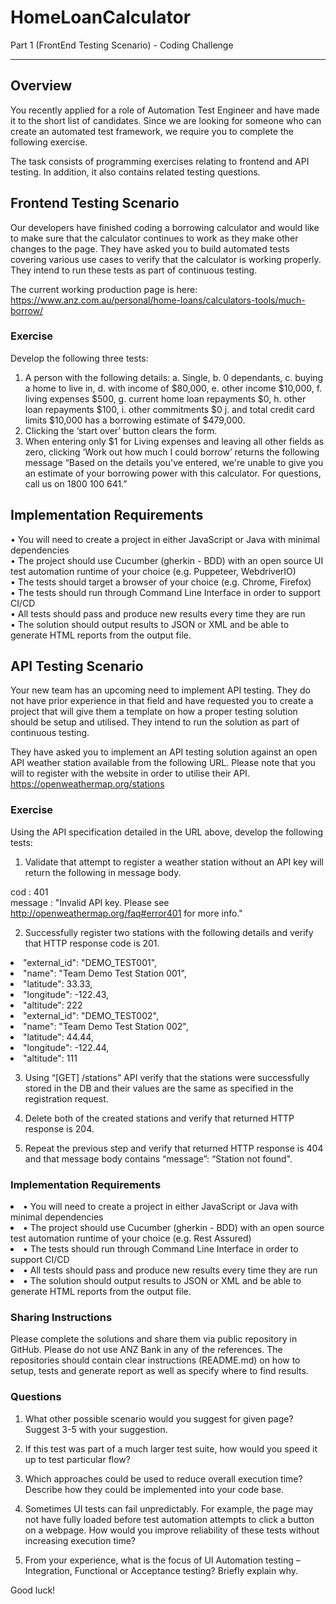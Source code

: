 # HomeLoanCalculator
Part 1 (FrontEnd Testing Scenario) - Coding Challenge 

<hr />
<h2>Overview</h2>

You recently applied for a role of Automation Test Engineer and have made it to the short list of candidates. Since we are looking for someone who can create an automated test framework, we require you to complete the following exercise.

The task consists of programming exercises relating to frontend and API testing. In addition, it also contains related testing questions.

<h2>Frontend Testing Scenario</h2>

Our developers have finished coding a borrowing calculator and would like to make sure that the calculator continues to work as they make other changes to the page. They have asked you to build automated tests covering various use cases to verify that the calculator is working properly. They intend to run these tests as part of continuous testing.

The current working production page is here: https://www.anz.com.au/personal/home-loans/calculators-tools/much-borrow/

<h3>Exercise</h3>

Develop the following three tests:
1.	A person with the following details: 
a.	Single, 
b.	0 dependants, 
c.	buying a home to live in, 
d.	with income of $80,000, 
e.	other income $10,000, 
f.	living expenses $500, 
g.	current home loan repayments $0,
h.	other loan repayments $100, 
i.	other commitments $0 
j.	and total credit card limits $10,000 
has a borrowing estimate of $479,000.
2.	Clicking the ‘start over’ button clears the form.
3.	When entering only $1 for Living expenses and leaving all other fields as zero, clicking ‘Work out how much I could borrow’ returns the following message
“Based on the details you've entered, we're unable to give you an estimate of your borrowing power with this calculator. For questions, call us on 1800 100 641.”


<h2>Implementation Requirements</h2>

•	You will need to create a project in either JavaScript or Java with minimal dependencies <br />
•	The project should use Cucumber (gherkin - BDD) with an open source UI test automation runtime of your choice (e.g. Puppeteer, WebdriverIO) <br />
•	The tests should target a browser of your choice (e.g. Chrome, Firefox) <br />
•	The tests should run through Command Line Interface in order to support CI/CD <br />
•	All tests should pass and produce new results every time they are run <br />
•	The solution should output results to JSON or XML and be able to generate HTML reports from the output file.  <br />





<h2>API Testing Scenario</h2>

Your new team has an upcoming need to implement API testing. They do not have prior experience in that field and have requested you to create a project that will give them a template on how a proper testing solution should be setup and utilised. They intend to run the solution as part of continuous testing.

They have asked you to implement an API testing solution against an open API weather station available from the following URL. Please note that you will to register with the website in order to utilise their API.
https://openweathermap.org/stations

<h3>Exercise</h3>

Using the API specification detailed in the URL above, develop the following tests:

1.	Validate that attempt to register a weather station without an API key will return the following in message body.<br />

cod : 401<br />
message : "Invalid API key. Please see http://openweathermap.org/faq#error401 for more info."<br />

2.	Successfully register two stations with the following details and verify that HTTP response code is 201.

<li>"external_id": "DEMO_TEST001",</li>
<li>"name": "Team Demo Test Station 001",</li>
<li>"latitude": 33.33,</li>
<li>"longitude": -122.43,</li>
<li>"altitude": 222</li>
<li>"external_id": "DEMO_TEST002",</li>
<li>"name": "Team Demo Test Station 002",</li>
<li>"latitude": 44.44,</li>
<li>"longitude": -122.44,</li>
<li>"altitude": 111</li>

3.	Using “[GET] /stations” API verify that the stations were successfully stored in the DB and their values are the same as specified in the registration request.

4.	Delete both of the created stations and verify that returned HTTP response is 204.

5.	Repeat the previous step and verify that returned HTTP response is 404 and that message body contains “message”: “Station not found".


<h3>Implementation Requirements</h3>

<li>•	You will need to create a project in either JavaScript or Java with minimal dependencies</li>
<li>•	The project should use Cucumber (gherkin - BDD) with an open source test automation runtime of your choice (e.g. Rest Assured)</li>
<li>•	The tests should run through Command Line Interface in order to support CI/CD</li>
<li>•	All tests should pass and produce new results every time they are run</li>
<li>•	The solution should output results to JSON or XML and be able to generate HTML reports from the output file.</li>



<h3>Sharing Instructions</h3>

Please complete the solutions and share them via public repository in GitHub. Please do not use ANZ Bank in any of the references. The repositories should contain clear instructions (README.md) on how to setup, tests and generate report as well as specify where to find results.

<h3>Questions</h3>

1.	What other possible scenario would you suggest for given page? Suggest 3-5 with your suggestion.

2.	If this test was part of a much larger test suite, how would you speed it up to test particular flow? 

3.	Which approaches could be used to reduce overall execution time? Describe how they could be implemented into your code base.

4.	Sometimes UI tests can fail unpredictably. For example, the page may not have fully loaded before test automation attempts to click a button on a webpage. How would you improve reliability of these tests without increasing execution time?  

5.	From your experience, what is the focus of UI Automation testing – Integration, Functional or Acceptance testing? Briefly explain why.

Good luck!

